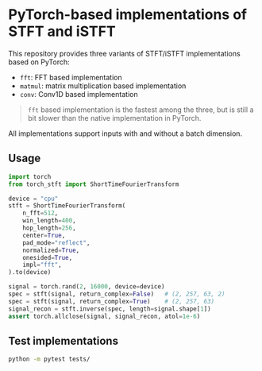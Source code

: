 # PyTorch-based implementations of STFT and iSTFT

This repository provides three variants of STFT/iSTFT implementations based on PyTorch:
* `fft`: FFT based implementation
* `matmul`: matrix multiplication based implementation
* `conv`: Conv1D based implementation

> `fft` based implementation is the fastest among the three, but is still a bit slower than the native implementation in PyTorch.

All implementations support inputs with and without a batch dimension.

## Usage

```python
import torch
from torch_stft import ShortTimeFourierTransform

device = "cpu"
stft = ShortTimeFourierTransform(
    n_fft=512,
    win_length=400,
    hop_length=256,
    center=True,
    pad_mode="reflect",
    normalized=True,
    onesided=True,
    impl="fft",
).to(device)

signal = torch.rand(2, 16000, device=device)
spec = stft(signal, return_complex=False)   # (2, 257, 63, 2)
spec = stft(signal, return_complex=True)    # (2, 257, 63)
signal_recon = stft.inverse(spec, length=signal.shape[1])
assert torch.allclose(signal, signal_recon, atol=1e-6)
```

## Test implementations

```bash
python -m pytest tests/
```

